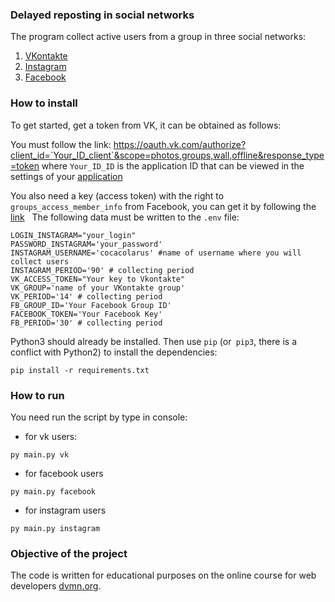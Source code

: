 ### Delayed reposting in social networks
The program collect active users from a group in three social networks:
1. [VKontakte](https://vk.com/)
2. [Instagram](https://instagram.com/)
3. [Facebook](https://www.facebook.com/)

### How to install
To get started, get a token from VK, it can be obtained as follows:

You must follow the link: https://oauth.vk.com/authorize?client_id=`Your_ID_client`&scope=photos,groups,wall,offline&response_type=token
where `Your_ID_ID` is the application ID that can be viewed in the settings of your [application](https://vk.com/apps?act=manage)

You also need a key (access token) with the right to `groups_access_member_info` from Facebook, you can get it by following the [link](https://developers.facebook.com/tools/explorer/)
 
The following data must be written to the `.env` file:
```text
LOGIN_INSTAGRAM="your_login"
PASSWORD_INSTAGRAM='your_password'
INSTAGRAM_USERNAME='cocacolarus' #name of username where you will collect users
INSTAGRAM_PERIOD='90' # collecting period
VK_ACCESS_TOKEN="Your key to Vkontakte"
VK_GROUP='name of your VKontakte group'
VK_PERIOD='14' # collecting period
FB_GROUP_ID='Your Facebook Group ID'
FACEBOOK_TOKEN='Your Facebook Key'
FB_PERIOD='30' # collecting period
```

Python3 should already be installed.
Then use `pip` (or` pip3`, there is a conflict with Python2) to install the dependencies:
```
pip install -r requirements.txt
```

### How to run

You need run the script by type in console:

- for vk users:
```
py main.py vk
```
- for facebook users
```
py main.py facebook
```
- for instagram users
```
py main.py instagram
```

### Objective of the project

The code is written for educational purposes on the online course for web developers [dvmn.org](https://dvmn.org/).